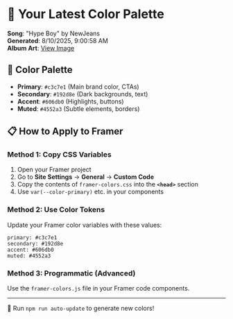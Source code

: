 # 🎨 Your Latest Color Palette

**Song**: "Hype Boy" by NewJeans  
**Generated**: 8/10/2025, 9:00:58 AM  
**Album Art**: [View Image](https://lastfm.freetls.fastly.net/i/u/300x300/6b11d36a21405b894d8b198e225edc09.png)

## 🎨 Color Palette
- **Primary**: `#c3c7e1` (Main brand color, CTAs)
- **Secondary**: `#192d8e` (Dark backgrounds, text)  
- **Accent**: `#606db0` (Highlights, buttons)
- **Muted**: `#4552a3` (Subtle elements, borders)

## 📋 How to Apply to Framer

### Method 1: Copy CSS Variables
1. Open your Framer project
2. Go to **Site Settings** → **General** → **Custom Code**
3. Copy the contents of `framer-colors.css` into the **`<head>`** section
4. Use `var(--color-primary)` etc. in your components

### Method 2: Use Color Tokens
Update your Framer color variables with these values:
```
primary: #c3c7e1
secondary: #192d8e
accent: #606db0
muted: #4552a3
```

### Method 3: Programmatic (Advanced)
Use the `framer-colors.js` file in your Framer code components.

---
🔄 Run `npm run auto-update` to generate new colors!